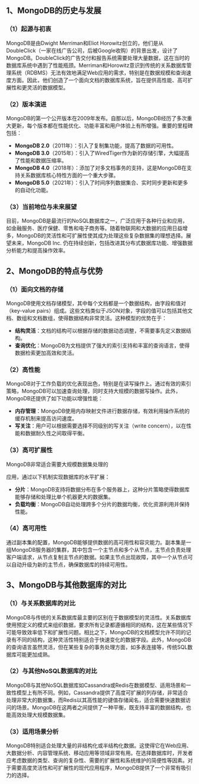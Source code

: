 ## 1、MongoDB的历史与发展

### （1）起源与初衷

MongoDB是由Dwight Merriman和Eliot Horowitz创立的，他们是从DoubleClick（一家在线广告公司，后被Google收购）的背景出发，设计了MongoDB。DoubleClick的广告交付和报告系统需要处理大量数据，这在当时的数据库系统中遇到了性能瓶颈。Merriman和Horowitz意识到传统的关系数据库管理系统（RDBMS）无法有效地满足Web应用的需求，特别是在数据规模和查询速度方面。因此，他们创造了一个面向文档的数据库系统，旨在提供高性能、高可扩展性和更灵活的数据模型。

### （2）版本演进

MongoDB的第一个公开版本在2009年发布。自那以后，MongoDB经历了多次重大更新，每个版本都在性能优化、功能丰富和用户体验上有所增强。重要的里程碑包括：

- **MongoDB 2.0**（2011年）：引入了复制集功能，提高了数据的可用性。
- **MongoDB 3.0**（2015年）：引入了WiredTiger作为新的存储引擎，大幅提高了性能和数据压缩率。
- **MongoDB 4.0**（2018年）：添加了对多文档事务的支持，这是MongoDB在支持关系数据库核心特性方面的一个重大步骤。
- **MongoDB 5.0**（2021年）：引入了时间序列数据集合、实时同步更新和更多的自动化功能。

### （3）当前地位与未来展望

目前，MongoDB是最流行的NoSQL数据库之一，广泛应用于各种行业和应用，如金融服务、医疗保健、零售和电子商务等。随着物联网和大数据的应用日益增多，MongoDB的灵活性和可扩展性使其成为处理这些复杂数据集的理想选择。展望未来，MongoDB Inc. 仍在持续创新，包括改进其分布式数据库功能、增强数据分析能力和提高操作效率。

## 2、MongoDB的特点与优势

### （1）面向文档的存储

MongoDB使用文档存储模型，其中每个文档都是一个数据结构，由字段和值对（key-value pairs）组成。这些文档类似于JSON对象，字段的值可以包括其他文档、数组和文档数组，使得数据结构非常灵活。这种模型的优势在于：

- **结构灵活**：文档的结构可以根据存储的数据动态调整，不需要事先定义数据结构。
- **查询优化**：MongoDB为文档提供了强大的索引支持和丰富的查询语言，使得数据检索更加高效和灵活。

### （2）高性能

MongoDB对于工作负载的优化表现出色，特别是在读写操作上。通过有效的索引策略，MongoDB可以加速查询处理，同时支持大规模的数据写操作。此外，MongoDB还提供了如下功能以增强性能：

- **内存管理**：MongoDB使用内存映射文件进行数据存储，有效利用操作系统的缓存机制来提高访问速度。
- **写关注**：用户可以根据需要选择不同级别的写关注（write concern），以在性能和数据耐久性之间取得平衡。

### （3）高可扩展性

MongoDB非常适合需要大规模数据集处理的

应用，通过以下机制实现数据库的水平扩展：
- **分片**：MongoDB支持将数据分布在多个服务器上，这种分片策略使得数据库能够存储和处理比单个机器更大的数据集。
- **负载均衡**：MongoDB自动处理跨多个分片的数据均衡，优化资源利用并保持性能。

### （4）高可用性

通过副本集的配置，MongoDB能够提供数据的高可用性和容灾能力。副本集是一组MongoDB服务器的集群，其中包含一个主节点和多个从节点，主节点负责处理客户端请求，从节点复制主节点的数据。如果主节点出现故障，其中一个从节点可以自动升级为新的主节点，确保数据库的持续可用性。

## 3、MongoDB与其他数据库的对比

### （1）与关系数据库的对比

MongoDB与传统的关系数据库最主要的区别在于数据模型的灵活性。关系数据库使用预定义的模式来组织数据，要求所有记录都遵循相同的结构，这在某些情况下可能导致效率低下和扩展性问题。相比之下，MongoDB的文档模型允许不同的记录有不同的结构，这种灵活性特别适合于快速变化的数据字段。此外，MongoDB的查询语言虽然灵活，但在某些复杂的事务处理方面，如多表连接等，传统SQL数据库可能更加成熟。

### （2）与其他NoSQL数据库的对比

MongoDB与其他NoSQL数据库如Cassandra或Redis在数据模型、适用场景和一致性模型上有所不同。例如，Cassandra提供了高度可扩展的列存储，非常适合处理非常大的数据集，而Redis以其高性能的键值存储闻名，适合需要快速数据访问的场景。MongoDB在这两者之间提供了一种平衡，既支持丰富的数据结构，也能高效处理大规模数据集。

### （3）适用场景分析

MongoDB特别适合处理大量的非结构化或半结构化数据。这使得它在Web应用、大数据分析、内容管理系统、移动应用等领域非常有用。在选择数据库时，开发者应考虑数据的类型、查询的复杂性、需要的扩展性和系统维护的简便性等因素。对于需要高度灵活性和可扩展性的现代应用程序，MongoDB提供了一个非常有吸引力的选择。